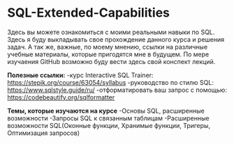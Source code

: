 # SQL-Extended-Capabilities
Здесь вы можете ознакомиться с моими реальными навыки по SQL.
Здесь я буду выкладывать свое прохождение данного курса и решения задач. А так же, важные, по моему мнению, ссылки на различные учебные материалы, которые пригодятся мне в будущем.
По мере изучаения GitHub возможно буду вести здесь свой конспект лекций.

**Полезные ссылки:**
-курс Interactive SQL Trainer: https://stepik.org/course/63054/syllabus
-руководство по стилю SQL: https://www.sqlstyle.guide/ru/
-отформатировать ваш запрос с помощью: https://codebeautify.org/sqlformatter

**Темы, которые изучаются на курсе**
-Основы SQL, расширенные возможности
-Запросы SQL к связанным таблицам
-Расширенные возможности SQL(Оконные функции, Хранимые функции, Тригеры, Оптимизация запросов)